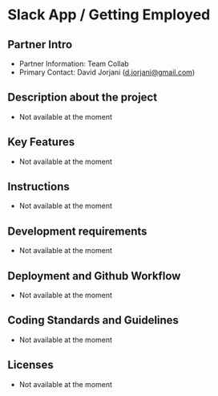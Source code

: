 # Slack App / Getting Employed

## Partner Intro
- Partner Information: Team Collab
- Primary Contact: David Jorjani (d.jorjani@gmail.com)

## Description about the project
* Not available at the moment

## Key Features
* Not available at the moment

## Instructions
* Not available at the moment
 
## Development requirements
* Not available at the moment
 
## Deployment and Github Workflow
* Not available at the moment

## Coding Standards and Guidelines
* Not available at the moment

## Licenses 
* Not available at the moment
